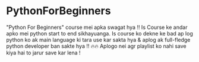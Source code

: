 # PythonForBeginners
"Python For Beginners" course mei apka swagat hya !! Is Course ke andar apko mei python start to end sikhayuanga. Is course ko dekne ke bad ap log python ko ak main language ki tara use kar sakta hya &amp; aplog ak full-fledge python developer ban sakte hya !! 🔥🔥  Aplogo nei agr playlist ko nahi save kiya hai to jarur save kar lena !
